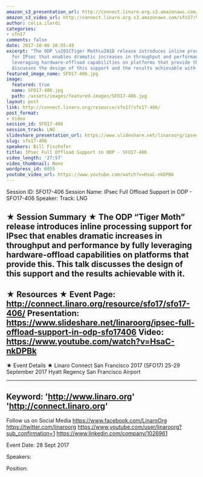 ```yaml
---
amazon_s3_presentation_url: http://connect.linaro.org.s3.amazonaws.com/sfo17/Presentations/SFO17-406%20-%20Full%20IPsec%20Offload%20Support%20in%20OpenDataPlane.pdf
amazon_s3_video_url: http://connect.linaro.org.s3.amazonaws.com/sfo17/Videos/SFO17-406%20IPsec%20Full%20Offload%20Support%20in%20ODP.mp4
author: celia.ilardi
categories:
- sfo17
comments: false
date: 2017-10-06 16:55:49
excerpt: "The ODP \u201CTiger Moth\u201D release introduces inline processing support
  for IPsec that enables dramatic increases in throughput and performance by fully
  leveraging hardware-offload capabilities on platforms that provide this. This talk
  discusses the design of this support and the results achievable with it."
featured_image_name: SFO17-406.jpg
image:
  featured: true
  name: SFO17-406.jpg
  path: /assets/images/featured-images/SFO17-406.jpg
layout: post
link: http://connect.linaro.org/resource/sfo17/sfo17-406/
post_format:
- Video
session_id: SFO17-406
session_track: LNG
slideshare_presentation_url: https://www.slideshare.net/linaroorg/ipsec-full-offload-support-in-odp-sfo17406
slug: sfo17-406
speakers: Bill Fischofer
title: IPsec Full Offload Support in ODP - SFO17-406
video_length: '27:57'
video_thumbnail: None
wordpress_id: 6055
youtube_video_url: https://www.youtube.com/watch?v=HsaC-nkDPBk
---
```


Session ID: SFO17-406
Session Name: IPsec Full Offload Support in ODP - SFO17-406
Speaker:
Track: LNG

★ Session Summary ★
The ODP “Tiger Moth” release introduces inline processing support for IPsec that enables dramatic increases in throughput and performance by fully leveraging hardware-offload capabilities on platforms that provide this. This talk discusses the design of this support and the results achievable with it.
---------------------------------------------------
★ Resources ★
Event Page: http://connect.linaro.org/resource/sfo17/sfo17-406/
Presentation: https://www.slideshare.net/linaroorg/ipsec-full-offload-support-in-odp-sfo17406
Video: https://www.youtube.com/watch?v=HsaC-nkDPBk
---------------------------------------------------

★ Event Details ★
Linaro Connect San Francisco 2017 (SFO17)
25-29 September 2017
Hyatt Regency San Francisco Airport

---------------------------------------------------
Keyword:
'http://www.linaro.org'
'http://connect.linaro.org'
---------------------------------------------------
Follow us on Social Media
https://www.facebook.com/LinaroOrg
https://twitter.com/linaroorg
https://www.youtube.com/user/linaroorg?sub_confirmation=1
https://www.linkedin.com/company/1026961

Event Date: 28 Sept 2017

Speakers:

Position: